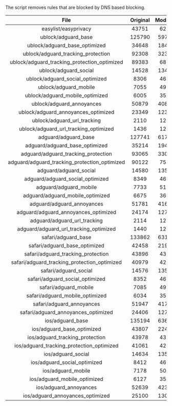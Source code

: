 The script removes rules that are blocked by DNS based blocking.


| File | Original | Modified |
|:----:|:-----:|:-----:|
| easylist/easyprivacy | 43751 | 6233 |
| ublock/adguard_base | 125790 | 59746 |
| ublock/adguard_base_optimized | 34648 | 18466 |
| ublock/adguard_tracking_protection | 92308 | 32393 |
| ublock/adguard_tracking_protection_optimized | 89383 | 6870 |
| ublock/adguard_social | 14528 | 13462 |
| ublock/adguard_social_optimized | 8306 | 4619 |
| ublock/adguard_mobile | 7055 | 4925 |
| ublock/adguard_mobile_optimized | 6005 | 3523 |
| ublock/adguard_annoyances | 50879 | 40870 |
| ublock/adguard_annoyances_optimized | 23349 | 12326 |
| ublock/adguard_url_tracking | 2110 | 1253 |
| ublock/adguard_url_tracking_optimized | 1436 | 1250 |
| adguard/adguard_base | 127741 | 61794 |
| adguard/adguard_base_optimized | 35214 | 19491 |
| adguard/adguard_tracking_protection | 93065 | 33096 |
| adguard/adguard_tracking_protection_optimized | 90122 | 7559 |
| adguard/adguard_social | 14580 | 13521 |
| adguard/adguard_social_optimized | 8349 | 4662 |
| adguard/adguard_mobile | 7733 | 5102 |
| adguard/adguard_mobile_optimized | 6675 | 3693 |
| adguard/adguard_annoyances | 51781 | 41696 |
| adguard/adguard_annoyances_optimized | 24174 | 12725 |
| adguard/adguard_url_tracking | 2114 | 1258 |
| adguard/adguard_url_tracking_optimized | 1440 | 1255 |
| safari/adguard_base | 133862 | 63168 |
| safari/adguard_base_optimized | 42458 | 21919 |
| safari/adguard_tracking_protection | 43896 | 4373 |
| safari/adguard_tracking_protection_optimized | 40979 | 4227 |
| safari/adguard_social | 14576 | 13511 |
| safari/adguard_social_optimized | 8352 | 4652 |
| safari/adguard_mobile | 7085 | 4962 |
| safari/adguard_mobile_optimized | 6034 | 3554 |
| safari/adguard_annoyances | 51947 | 41787 |
| safari/adguard_annoyances_optimized | 24406 | 12795 |
| ios/adguard_base | 135194 | 63687 |
| ios/adguard_base_optimized | 43807 | 22436 |
| ios/adguard_tracking_protection | 43978 | 4380 |
| ios/adguard_tracking_protection_optimized | 41061 | 4234 |
| ios/adguard_social | 14634 | 13542 |
| ios/adguard_social_optimized | 8412 | 4666 |
| ios/adguard_mobile | 7178 | 5003 |
| ios/adguard_mobile_optimized | 6127 | 3592 |
| ios/adguard_annoyances | 52639 | 42371 |
| ios/adguard_annoyances_optimized | 25100 | 13085 |